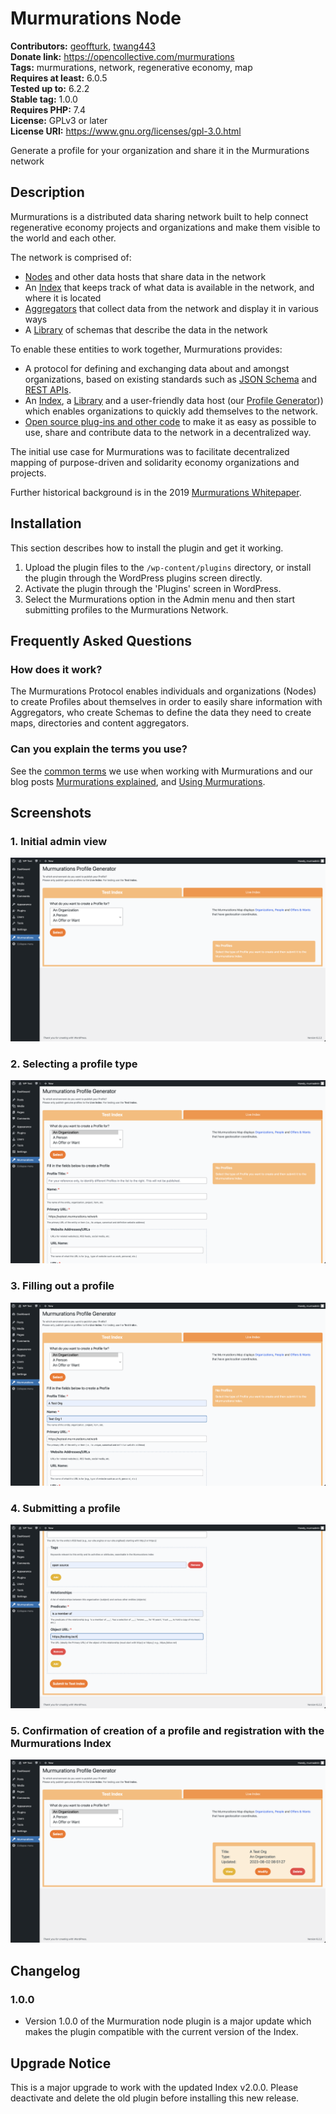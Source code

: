 # Murmurations Node #
**Contributors:** [geoffturk](https://profiles.wordpress.org/geoffturk/), [twang443](https://profiles.wordpress.org/twang443/)  
**Donate link:** https://opencollective.com/murmurations  
**Tags:** murmurations, network, regenerative economy, map  
**Requires at least:** 6.0.5  
**Tested up to:** 6.2.2  
**Stable tag:** 1.0.0  
**Requires PHP:** 7.4  
**License:** GPLv3 or later  
**License URI:** https://www.gnu.org/licenses/gpl-3.0.html  

Generate a profile for your organization and share it in the Murmurations network

## Description ##

Murmurations is a distributed data sharing network built to help connect regenerative economy projects and organizations and make them visible to the world and each other.

The network is comprised of:

- [Nodes](https://docs.murmurations.network/about/common-terms.html#node) and other data hosts that share data in the network
- An [Index](https://docs.murmurations.network/about/common-terms.html#index) that keeps track of what data is available in the network, and where it is located
- [Aggregators](https://docs.murmurations.network/about/common-terms.html#aggregator) that collect data from the network and display it in various ways
- A [Library](https://docs.murmurations.network/about/common-terms.html#library) of schemas that describe the data in the network

To enable these entities to work together, Murmurations provides:

- A protocol for defining and exchanging data about and amongst organizations, based on existing standards such as [JSON Schema](https://json-schema.org/understanding-json-schema/) and [REST APIs](https://www.redhat.com/en/topics/api/what-is-a-rest-api).
- An [Index](https://index.murmurations.network/v2/nodes), a [Library](https://library.murmurations.network/v2/schemas) and a user-friendly data host (our [Profile Generator](https://tools.murmurations.network/profile-generator))) which enables organizations to quickly add themselves to the network.
- [Open source plug-ins and other code](https://github.com/MurmurationsNetwork) to make it as easy as possible to use, share and contribute data to the network in a decentralized way.

The initial use case for Murmurations was to facilitate decentralized mapping of purpose-driven and solidarity economy organizations and projects.

Further historical background is in the 2019 [Murmurations Whitepaper](https://murmurations.network/wp-content/uploads/2019/09/murmurations-white-paper-v0.1.0.pdf).

## Installation ##

This section describes how to install the plugin and get it working.

1. Upload the plugin files to the `/wp-content/plugins` directory, or install the plugin through the WordPress plugins screen directly.
2. Activate the plugin through the 'Plugins' screen in WordPress.
3. Select the Murmurations option in the Admin menu and then start submitting profiles to the Murmurations Network.

## Frequently Asked Questions ##

### How does it work? ###

The Murmurations Protocol enables individuals and organizations (Nodes) to create Profiles about themselves in order to easily share information with Aggregators, who create Schemas to define the data they need to create maps, directories and content aggregators.

### Can you explain the terms you use? ###

See the [common terms](https://docs.murmurations.network/about/common-terms.html) we use when working with Murmurations and our blog posts [Murmurations explained](https://murmurations.network/2022/07/07/murmurations-explained), and [Using Murmurations](https://murmurations.network/2022/07/12/using-murmurations).

## Screenshots ##

### 1. Initial admin view ###
![Initial admin view](assets/screenshot-1.png)


### 2. Selecting a profile type ###
![Selecting a profile type](assets/screenshot-2.png)


### 3. Filling out a profile ###
![Filling out a profile](assets/screenshot-3.png)


### 4. Submitting a profile ###
![Submitting a profile](assets/screenshot-4.png)


### 5. Confirmation of creation of a profile and registration with the Murmurations Index ###
![Confirmation of creation of a profile and registration with the Murmurations Index](assets/screenshot-5.png)


## Changelog ##

### 1.0.0 ###

* Version 1.0.0 of the Murmuration node plugin is a major update which makes the plugin compatible with the current version of the Index.

## Upgrade Notice ##

This is a major upgrade to work with the updated Index v2.0.0. Please deactivate and delete the old plugin before installing this new release.
